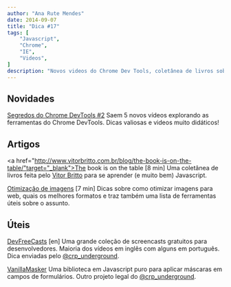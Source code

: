 ```yaml
---
author: "Ana Rute Mendes"
date: 2014-09-07
title: "Dica #17"
tags: [
    "Javascript",
    "Chrome",
    "IE",
    "Videos",
]
description: "Novos videos do Chrome Dev Tools, coletânea de livros sobre Javascript, coleção de screencasts para devs, biblioteca em js para aplicar máscaras em formulários."
---
```


## Novidades
<a href="https://www.youtube.com/playlist?list=PLiGzvgwA5Gmgnq5vPjJxW52hDiX3ndL53" target="_blank">Segredos do Chrome DevTools #2</a>
Saem 5 novos vídeos explorando as ferramentas do Chrome DevTools. Dicas valiosas e videos muito didáticos!

## Artigos
<a href="http://www.vitorbritto.com.br/blog/the-book-is-on-the-table/"target="_blank">The book is on the table</a> [8 min]
Uma coletânea de livros feita pelo <a href="https://twitter.com/vitorbritto" target="_blank">Vitor Britto</a> para se aprender (e muito bem) Javascript.

<a href="http://www.hugobessa.com.br/posts/otimizacao-de-imagens/" target="_blank">Otimização de imagens</a> [7 min]
Dicas sobre como otimizar imagens para web, quais os melhores formatos e traz também uma lista de ferramentas úteis sobre o assunto.

## Úteis

<a href="http://caio-ribeiro-pereira.github.io/devfreecasts/" target="_blank">DevFreeCasts</a> [en]
Uma grande coleção de screencasts gratuitos para desenvolvedores. Maioria dos vídeos em inglês com alguns em português. Dica enviadas pelo <a href="https://twitter.com/crp_underground" target="_blank">@crp_underground</a>.

<a href="http://bankfacil.github.io/vanilla-masker/" target="_blank">VanillaMasker</a>
Uma biblioteca em Javascript puro para aplicar máscaras em campos de formulários. Outro projeto legal do <a href="https://twitter.com/crp_underground" target="_blank">@crp_underground</a>.
